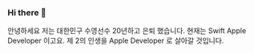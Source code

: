 ### Hi there 👋
안녕하세요
저는 대한민구 수영선수 20년하고 은퇴 했습니다. 
현재는 Swift Apple Developer 이고요. 
제 2의 인생을 Apple Developer 로 살아갈 것입니다. 

<!--
**moolnam/moolnam** is a ✨ _special_ ✨ repository because its `README.md` (this file) appears on your GitHub profile.

Here are some ideas to get you started:

- 🔭 I’m currently working on ...
- 🌱 I’m currently learning ...
- 👯 I’m looking to collaborate on ...
- 🤔 I’m looking for help with ...
- 💬 Ask me about ...
- 📫 How to reach me: ...
- 😄 Pronouns: ...
- ⚡ Fun fact: ...
-->
